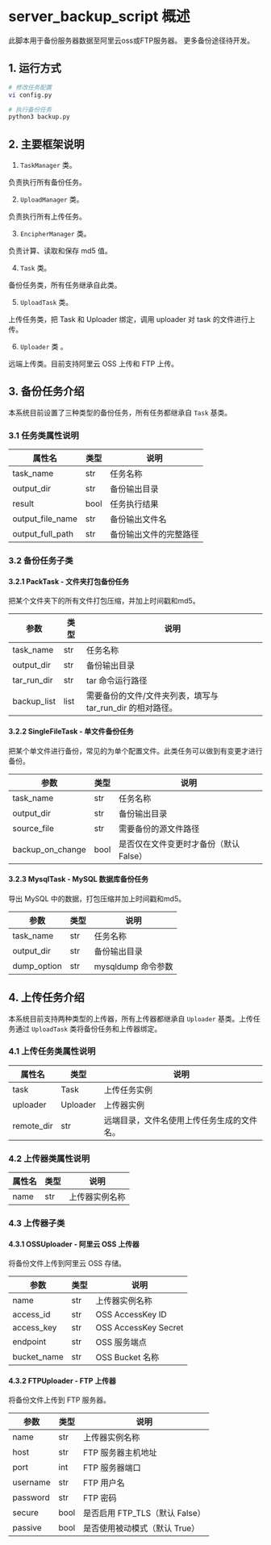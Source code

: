 # server_backup_script 概述

此脚本用于备份服务器数据至阿里云oss或FTP服务器。 更多备份途径待开发。

## 1. 运行方式

```bash
# 修改任务配置
vi config.py

# 执行备份任务
python3 backup.py
```

## 2. 主要框架说明

1) `TaskManager` 类。

负责执行所有备份任务。

2) `UploadManager` 类。

负责执行所有上传任务。

3) `EncipherManager` 类。

负责计算、读取和保存 md5 值。

4) `Task` 类。

备份任务类，所有任务继承自此类。

5) `UploadTask` 类。

上传任务类，把 Task 和 Uploader 绑定，调用 uploader 对 task 的文件进行上传。

6) `Uploader` 类 。

远端上传类。目前支持阿里云 OSS 上传和 FTP 上传。

## 3. 备份任务介绍

本系统目前设置了三种类型的备份任务，所有任务都继承自 `Task` 基类。

### 3.1 任务类属性说明

| 属性名 | 类型 | 说明 |
|--------|------|------|
| task_name | str | 任务名称 |
| output_dir | str | 备份输出目录 |
| result | bool | 任务执行结果 |
| output_file_name | str | 备份输出文件名 |
| output_full_path | str | 备份输出文件的完整路径 |

### 3.2 备份任务子类

#### 3.2.1 PackTask - 文件夹打包备份任务

把某个文件夹下的所有文件打包压缩，并加上时间戳和md5。

| 参数 | 类型 | 说明 |
|-----------|------|------|
| task_name | str | 任务名称 |
| output_dir | str | 备份输出目录 |
| tar_run_dir | str | tar 命令运行路径 |
| backup_list | list | 需要备份的文件/文件夹列表，填写与 tar_run_dir 的相对路径。 |

#### 3.2.2 SingleFileTask - 单文件备份任务

把某个单文件进行备份，常见的为单个配置文件。此类任务可以做到有变更才进行备份。

| 参数 | 类型 | 说明 |
|-----------|------|------|
| task_name | str | 任务名称 |
| output_dir | str | 备份输出目录 |
| source_file | str | 需要备份的源文件路径 |
| backup_on_change | bool | 是否仅在文件变更时才备份（默认 False） |

#### 3.2.3 MysqlTask - MySQL 数据库备份任务

导出 MySQL 中的数据，打包压缩并加上时间戳和md5。

| 参数 | 类型 | 说明 |
|-----------|------|------|
| task_name | str | 任务名称 |
| output_dir | str | 备份输出目录 |
| dump_option | str | mysqldump 命令参数 |

## 4. 上传任务介绍

本系统目前支持两种类型的上传器，所有上传器都继承自 `Uploader` 基类。上传任务通过 `UploadTask` 类将备份任务和上传器绑定。

### 4.1 上传任务类属性说明

| 属性名 | 类型 | 说明 |
|--------|------|------|
| task | Task | 上传任务实例 |
| uploader | Uploader | 上传器实例 |
| remote_dir | str | 远端目录，文件名使用上传任务生成的文件名。 |

### 4.2 上传器类属性说明

| 属性名 | 类型 | 说明 |
|--------|------|------|
| name | str | 上传器实例名称 |


### 4.3 上传器子类

#### 4.3.1 OSSUploader - 阿里云 OSS 上传器

将备份文件上传到阿里云 OSS 存储。

| 参数 | 类型 | 说明 |
|-----------|------|------|
| name | str | 上传器实例名称 |
| access_id | str | OSS AccessKey ID |
| access_key | str | OSS AccessKey Secret |
| endpoint | str | OSS 服务端点 |
| bucket_name | str | OSS Bucket 名称 |


#### 4.3.2 FTPUploader - FTP 上传器

将备份文件上传到 FTP 服务器。

| 参数 | 类型 | 说明 |
|-----------|------|------|
| name | str | 上传器实例名称 |
| host | str | FTP 服务器主机地址 |
| port | int | FTP 服务器端口 |
| username | str | FTP 用户名 |
| password | str | FTP 密码 |
| secure | bool | 是否启用 FTP_TLS（默认 False） |
| passive | bool | 是否使用被动模式（默认 True） |

